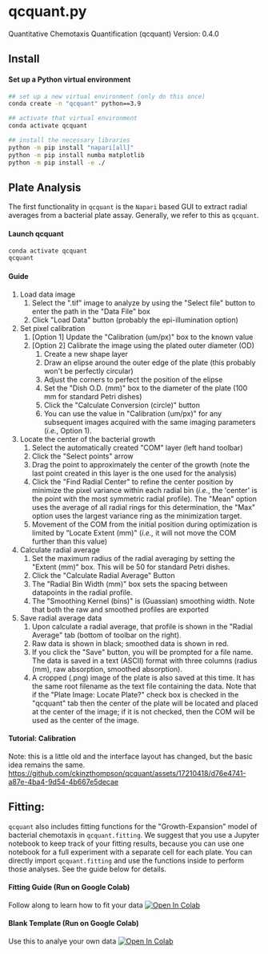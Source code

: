 # qcquant.py
Quantitative Chemotaxis Quantification (qcquant)
Version: 0.4.0

## Install

#### Set up a Python virtual environment
``` bash
## set up a new virtual environment (only do this once)
conda create -n "qcquant" python==3.9

## activate that virtual environment 
conda activate qcquant

## install the necessary libraries
python -m pip install "napari[all]"
python -m pip install numba matplotlib
python -m pip install -e ./
```


## Plate Analysis
The first functionality in `qcquant` is the `Napari` based GUI to extract radial averages from a bacterial plate assay. Generally, we refer to this as `qcquant`.

#### Launch qcquant
``` bash
conda activate qcquant
qcquant
```

#### Guide
1. Load data image
   1. Select the ".tif" image to analyze by using the "Select file" button to enter the path in the "Data File" box
   2. Click "Load Data" button (probably the epi-illumination option)
2. Set pixel calibration
   1. [Option 1] Update the "Calibration (um/px)" box to the known value
   2. [Option 2] Calibrate the image using the plated outer diameter (OD)
      1. Create a new shape layer
      2. Draw an elipse around the outer edge of the plate (this probably won't be perfectly circular)
      3. Adjust the corners to perfect the position of the elipse 
      4. Set the "Dish O.D. (mm)" box to the diameter of the plate (100 mm for standard Petri dishes)
      5. Click the "Calculate Conversion (circle)" button
      6. You can use the value in "Calibration (um/px)" for any subsequent images acquired with the same imaging parameters (*i.e.*, Option 1).
3. Locate the center of the bacterial growth
   1. Select the automatically created "COM" layer (left hand toolbar)
   2. Click the "Select points" arrow
   3. Drag the point to approximately the center of the growth (note the last point created in this layer is the one used for the analysis)
   4. Click the "Find Radial Center" to refine the center position by minimize the pixel variance within each radial bin (*i.e.*, the 'center' is the point with the most symmetric radial profile). The "Mean" option uses the average of all radial rings for this determination, the "Max" option uses the largest variance ring as the minimization target.
   5. Movement of the COM from the initial position during optimization is limited by "Locate Extent (mm)" (*i.e.,* it will not move the COM further than this value)
4. Calculate radial average
   1. Set the maximum radius of the radial averaging by setting the "Extent (mm)" box. This will be 50 for standard Petri dishes.
   2. Click the "Calculate Radial Average" Button
   3. The "Radial Bin Width (mm)" box sets the spacing between datapoints in the radial profile.
   4. The "Smoothing Kernel (bins)" is (Guassian) smoothing width. Note that both the raw and smoothed profiles are exported
5. Save radial average data
   1. Upon calculate a radial average, that profile is shown in the "Radial Average" tab (bottom of toolbar on the right).
   2. Raw data is shown in black; smoothed data is shown in red.
   3. If you click the "Save" button, you will be prompted for a file name. The data is saved in a text (ASCII) format with three columns (radius (mm), raw absorption, smoothed absorption).
   4. A cropped (.png) image of the plate is also saved at this time. It has the same root filename as the text file containing the data. Note that if the "Plate Image: Locate Plate?" check box is checked in the "qcquant" tab then the center of the plate will be located and placed at the center of the image; if it is not checked, then the COM will be used as the center of the image.

#### Tutorial: Calibration
Note: this is a little old and the interface layout has changed, but the basic idea remains the same.
https://github.com/ckinzthompson/qcquant/assets/17210418/d76e4741-a87e-4ba4-9d54-4b667e5decae


## Fitting: 
`qcquant` also includes fitting functions for the "Growth-Expansion" model of bacterial chemotaxis in `qcquant.fitting`. We suggest that you use a Jupyter notebook to keep track of your fitting results, because you can use one notebook for a full experiment with a separate cell for each plate. You can directly import `qcquant.fitting` and use the functions inside to perform those analyses. See the guide below for details.

#### Fitting Guide (Run on Google Colab)
Follow along to learn how to fit your data
<a href="https://colab.research.google.com/github/ckinzthompson/qcquant/blob/main/example_data/example_fitting.ipynb" target="_parent"><img src="https://colab.research.google.com/assets/colab-badge.svg" alt="Open In Colab"/></a>

#### Blank Template (Run on Google Colab)
Use this to analye your own data
<a href="https://colab.research.google.com/github/ckinzthompson/qcquant/blob/main/example_data/template.ipynb" target="_parent"><img src="https://colab.research.google.com/assets/colab-badge.svg" alt="Open In Colab"/></a>

